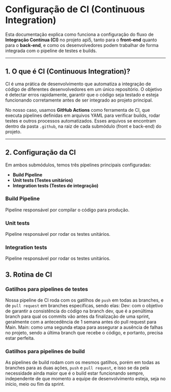 # Configuração de CI (Continuous Integration)

Esta documentação explica como funciona a configuração do fluxo de **Integração Contínua (CI)** no projeto api5, tanto para o **front-end** quanto para o **back-end**, e como os desenvolvedores podem trabalhar de forma integrada com o pipeline de testes e builds.

---

## 1. O que é CI (Continuous Integration)?

CI é uma prática de desenvolvimento que automatiza a integração de código de diferentes desenvolvedores em um único repositório. O objetivo é detectar erros rapidamente, garantir que o código seja testado e esteja funcionando corretamente antes de ser integrado ao projeto principal.

No nosso caso, usamos **GitHub Actions** como ferramenta de CI, que executa pipelines definidas em arquivos YAML para verificar builds, rodar testes e outros processos automatizados. Esses arquivos se encontram dentro da pasta `.github`, na raiz de cada submódulo (front e back-end) do projeto.

---

## 2. Configuração da CI

Em ambos submódulos, temos três pipelines principais configuradas:

- **Build Pipeline**
- **Unit tests (Testes unitários)**
- **Integration tests (Testes de integração)**

### Build Pipeline
Pipeline responsável por compilar o código para produção.

### Unit tests
Pipeline responsável por rodar os testes unitários.

### Integration tests
Pipeline responsável por rodar os testes unitários.


## 3. Rotina de CI

### Gatilhos para pipelines de testes
Nossa pipeline de CI roda com os gatilhos de `push` em todas as branches, e de `pull request` em branches específicas, sendo elas:
    Dev: com o objetivo de garantir a consistência do código na branch dev, que é a penúltima branch para qual os commits vão antes da finalização de uma sprint, geralmente com a antecedência de 1 semana antes do pull request para Main.
    Main: como uma segunda etapa para assegurar a ausência de falhas no projeto, sendo a última branch que recebe o código, e portanto, precisa estar perfeita.

### Gatilhos para pipelines de build
As pipelines de build rodam com os mesmos gatilhos, porém em todas as branches para as duas ações, `push` e `pull request`, e isso se da pela necessidade ainda maior que é o build estar funcionando sempre, independente de que momento a equipe de desenvolvimento esteja, seja no início, meio ou fim da sprint.